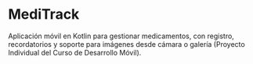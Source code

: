 # MediTrack
Aplicación móvil en Kotlin para gestionar medicamentos, con registro, recordatorios y soporte para imágenes desde cámara o galería (Proyecto Individual del Curso de Desarrollo Móvil).  
